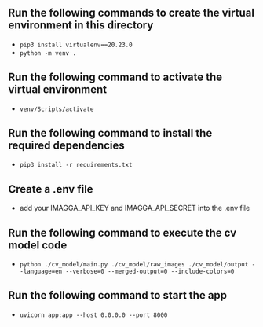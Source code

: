 ## Run the following commands to create the virtual environment in this directory
- `pip3 install virtualenv==20.23.0`
- `python -m venv .`

## Run the following command to activate the virtual environment
- `venv/Scripts/activate`

## Run the following command to install the required dependencies
- `pip3 install -r requirements.txt`

## Create a .env file 
- add your IMAGGA_API_KEY and IMAGGA_API_SECRET into the .env file

## Run the following command to execute the cv model code
- `python ./cv_model/main.py ./cv_model/raw_images ./cv_model/output --language=en --verbose=0 --merged-output=0 --include-colors=0`

## Run the following command to start the app
- `uvicorn app:app --host 0.0.0.0 --port 8000`
